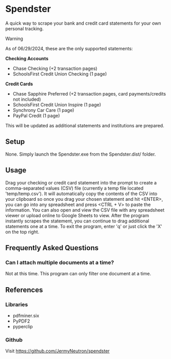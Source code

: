 # Spendster
A quick way to scrape your bank and credit card statements for your own personal tracking.

>[!WARNING]
> As of 06/29/2024, these are the only supported statements:
>
> **Checking Accounts**
> - Chase Checking (+2 transaction pages)
> - SchoolsFirst Credit Union Checking (1 page)
>
> **Credit Cards**
> - Chase Sapphire Preferred (+2 transaction pages, card payments/credits not included)
> - SchoolsFirst Credit Union Inspire (1 page)
> - Synchrony Car Care (1 page)
> - PayPal Credit (1 page)
>
> This will be updated as additional statements and institutions are prepared. 

## Setup
None. Simply launch the Spendster.exe from the Spendster.dist/ folder.

## Usage
Drag your checking or credit card statement into the prompt to create a comma-separated values (CSV) file (currently a temp file located 'temp/temp.csv'). It will automatically copy the contents of the CSV into your clipboard so once you drag your chosen statement and hit \<ENTER\>, you can go into any spreadsheet and press \<CTRL + V\> to paste the information. You can also open and view the CSV file with any spreadsheet viewer or upload online to Google Sheets to view. After the program instantly scrapes the statement, you can continue to drag additional statements one at a time.
To exit the program, enter 'q' or just click the 'X' on the top right.

## Frequently Asked Questions
### Can I attach multiple documents at a time?
Not at this time. This program can only filter one document at a time.

## References

### Libraries
- pdfminer.six
- PyPDF2
- pyperclip

### Github
Visit https://github.com/JermyNeutron/spendster
